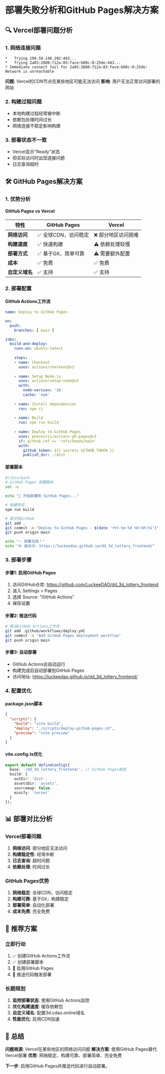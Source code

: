 # 部署失败分析和GitHub Pages解决方案

## 🔍 Vercel部署问题分析

### 1. 网络连接问题
```
*   Trying 199.59.148.202:443...
*   Trying 2a03:2880:f12a:83:face:b00c:0:25de:443...
* Immediate connect fail for 2a03:2880:f12a:83:face:b00c:0:25de: Network is unreachable
```

**问题**: Vercel的CDN节点在某些地区可能无法访问
**影响**: 用户无法正常访问部署的网站

### 2. 构建过程问题
- 本地构建过程经常被中断
- 依赖包处理时间过长
- 网络连接不稳定影响构建

### 3. 部署状态不一致
- Vercel显示"Ready"状态
- 但实际访问时出现连接问题
- 日志查询超时

## 🛠️ GitHub Pages解决方案

### 1. 优势分析

#### GitHub Pages vs Vercel
| 特性 | GitHub Pages | Vercel |
|------|-------------|--------|
| **网络访问** | ✅ 全球CDN，访问稳定 | ❌ 部分地区访问困难 |
| **构建速度** | ✅ 快速构建 | ⚠️ 依赖处理较慢 |
| **部署方式** | ✅ 基于Git，简单可靠 | ⚠️ 需要额外配置 |
| **成本** | ✅ 免费 | ✅ 免费 |
| **自定义域名** | ✅ 支持 | ✅ 支持 |

### 2. 部署配置

#### GitHub Actions工作流
```yaml
name: Deploy to GitHub Pages

on:
  push:
    branches: [ main ]

jobs:
  build-and-deploy:
    runs-on: ubuntu-latest
    
    steps:
    - name: Checkout
      uses: actions/checkout@v3
      
    - name: Setup Node.js
      uses: actions/setup-node@v3
      with:
        node-version: '18'
        cache: 'npm'
        
    - name: Install dependencies
      run: npm ci
      
    - name: Build
      run: npm run build
      
    - name: Deploy to GitHub Pages
      uses: peaceiris/actions-gh-pages@v3
      if: github.ref == 'refs/heads/main'
      with:
        github_token: ${{ secrets.GITHUB_TOKEN }}
        publish_dir: ./dist
```

#### 部署脚本
```bash
#!/bin/bash
# GitHub Pages 部署脚本
set -e

echo "🚀 开始部署到 GitHub Pages..."

# 构建项目
npm run build

# 提交到GitHub
git add .
git commit -m "Deploy to GitHub Pages - $(date '+%Y-%m-%d %H:%M:%S')"
git push origin main

echo "✅ 部署完成！"
echo "🌐 请访问: https://luckeedao.github.io/dd_3d_lottery_frontend/"
```

### 3. 部署步骤

#### 步骤1: 启用GitHub Pages
1. 访问GitHub仓库: https://github.com/LuckeeDAO/dd_3d_lottery_frontend
2. 进入 Settings > Pages
3. 选择 Source: "GitHub Actions"
4. 保存设置

#### 步骤2: 推送代码
```bash
# 推送GitHub Actions工作流
git add .github/workflows/deploy.yml
git commit -m "Add GitHub Pages deployment workflow"
git push origin main
```

#### 步骤3: 自动部署
- GitHub Actions会自动运行
- 构建完成后自动部署到GitHub Pages
- 访问地址: https://luckeedao.github.io/dd_3d_lottery_frontend/

### 4. 配置优化

#### package.json脚本
```json
{
  "scripts": {
    "build": "vite build",
    "deploy": "./scripts/deploy-github-pages.sh",
    "preview": "vite preview"
  }
}
```

#### vite.config.ts优化
```typescript
export default defineConfig({
  base: '/dd_3d_lottery_frontend/', // GitHub Pages路径
  build: {
    outDir: 'dist',
    assetsDir: 'assets',
    sourcemap: false,
    minify: 'terser'
  }
});
```

## 📊 部署对比分析

### Vercel部署问题
1. **网络访问**: 部分地区无法访问
2. **构建稳定性**: 经常中断
3. **日志查询**: 超时问题
4. **依赖处理**: 时间过长

### GitHub Pages优势
1. **网络稳定**: 全球CDN，访问稳定
2. **构建可靠**: 基于Git，构建稳定
3. **部署简单**: 自动化部署
4. **成本免费**: 完全免费

## 🎯 推荐方案

### 立即行动
1. ✅ 创建GitHub Actions工作流
2. ✅ 创建部署脚本
3. 🔄 启用GitHub Pages
4. 🔄 推送代码触发部署

### 长期规划
1. **监控部署状态**: 使用GitHub Actions监控
2. **优化构建速度**: 缓存依赖包
3. **自定义域名**: 配置3d.cdao.online域名
4. **性能优化**: 启用CDN加速

## 📝 总结

**问题根源**: Vercel在某些地区的网络访问问题
**解决方案**: 使用GitHub Pages替代Vercel部署
**优势**: 网络稳定、构建可靠、部署简单、完全免费

**下一步**: 启用GitHub Pages并推送代码进行自动部署。
